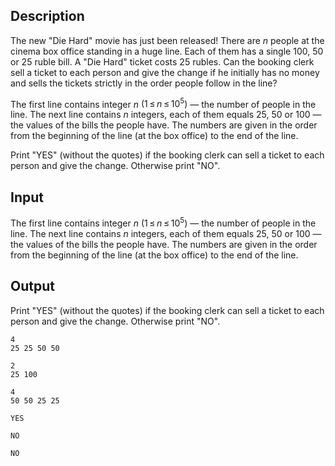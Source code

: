 ## Description

<div><p>The new "Die Hard" movie has just been released! There are <span class="tex-span"><i>n</i></span> people at the cinema box office standing in a huge line. Each of them has a single <span class="tex-span">100</span>, <span class="tex-span">50</span> or <span class="tex-span">25</span> ruble bill. A "Die Hard" ticket costs <span class="tex-span">25</span> rubles. Can the booking clerk sell a ticket to each person and give the change if he initially has no money and sells the tickets strictly in the order people follow in the line?</p></div><div class="input-specification"><p>The first line contains integer <span class="tex-span"><i>n</i></span> <span class="tex-span">(1 ≤ <i>n</i> ≤ 10<sup class="upper-index">5</sup>)</span> — the number of people in the line. The next line contains <span class="tex-span"><i>n</i></span> integers, each of them equals <span class="tex-span">25</span>, <span class="tex-span">50</span> or <span class="tex-span">100</span> — the values of the bills the people have. The numbers are given in the order from the beginning of the line (at the box office) to the end of the line.</p></div><div class="output-specification"><p>Print "<span class="tex-font-style-tt">YES</span>" (without the quotes) if the booking clerk can sell a ticket to each person and give the change. Otherwise print "<span class="tex-font-style-tt">NO</span>".</p></div>

## Input

<p>The first line contains integer <span class="tex-span"><i>n</i></span> <span class="tex-span">(1 ≤ <i>n</i> ≤ 10<sup class="upper-index">5</sup>)</span> — the number of people in the line. The next line contains <span class="tex-span"><i>n</i></span> integers, each of them equals <span class="tex-span">25</span>, <span class="tex-span">50</span> or <span class="tex-span">100</span> — the values of the bills the people have. The numbers are given in the order from the beginning of the line (at the box office) to the end of the line.</p>

## Output

<p>Print "<span class="tex-font-style-tt">YES</span>" (without the quotes) if the booking clerk can sell a ticket to each person and give the change. Otherwise print "<span class="tex-font-style-tt">NO</span>".</p>





```input1
4
25 25 50 50

```




```input2
2
25 100

```




```input3
4
50 50 25 25

```




```output1
YES

```




```output2
NO

```




```output3
NO

```


